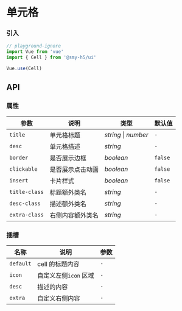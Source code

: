 # 单元格

### 引入

```js
// playground-ignore
import Vue from 'vue'
import { Cell } from '@smy-h5/ui'

Vue.use(Cell)
```

## API

### 属性

| 参数          | 说明             | 类型                 | 默认值  |
| ------------- | ---------------- | -------------------- | ------- |
| `title`       | 单元格标题       | _string_ \| _number_ | `-`     |
| `desc`        | 单元格描述       | _string_             | `-`     |
| `border`      | 是否展示边框     | _boolean_            | `false` |
| `clickable`   | 是否展示点击动画 | _boolean_            | `false` |
| `insert`      | 卡片样式         | _boolean_            | `false` |
| `title-class` | 标题额外类名     | _string_             | `-`     |
| `desc-class`  | 描述额外类名     | _string_             | `-`     |
| `extra-class` | 右侧内容额外类名 | _string_             | `-`     |

### 插槽

| 名称      | 说明                  | 参数 |
| --------- | --------------------- | ---- |
| `default` | cell 的标题内容       | `-`  |
| `icon`    | 自定义左侧`icon` 区域 | `-`  |
| `desc`    | 描述的内容            | `-`  |
| `extra`   | 自定义右侧内容        | `-`  |

